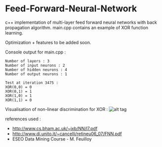 # Feed-Forward-Neural-Network


c++ implementation of multi-layer feed forward neural networks with back propagation algorithm.
main.cpp contains an example of XOR function learning.

Optimization + features to be added soon.

Console output for main.cpp :
```
Number of layers : 3
Number of input neurons : 2
Number of hidden neurons : 4
Number of output neurons : 1

Test at iteration 3475 :
XOR(0,0) = 0
XOR(0,1) = 1
XOR(1,0) = 1
XOR(1,1) = 0
```
Visualisation of non-linear discrimination for XOR :
![alt tag](http://i.imgur.com/FcnprGb.png)


references used :
- http://www.cs.bham.ac.uk/~jxb/NN/l7.pdf
- http://www.di.unito.it/~cancelli/retineu06_07/FNN.pdf
- ESEO Data Mining Course - M. Feuilloy
